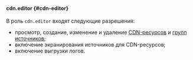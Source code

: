 #### cdn.editor {#cdn-editor}

В роль `cdn.editor` входят следующие разрешения:

* просмотр, создание, изменение и удаление [CDN-ресурсов](../cdn/concepts/resource.md) и [групп источников](../cdn/concepts/origins.md);
* включение экранирования источников для CDN-ресурсов;
* включение выгрузки логов.
